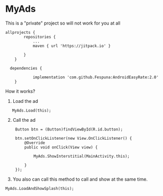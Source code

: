 # MyAds

This is a "private" project so will not work for you at all


```
allprojects {
		repositories {
			...
			maven { url 'https://jitpack.io' }
      
		}
	}
```

```
  dependencies {
  
	        implementation 'com.github.Fespuna:AndroidEasyRate:2.0'
	}
```

How it works?

1) Load the ad
```
   MyAds.Load(this);
   ```
2) Call the ad

        Button btn = (Button)findViewById(R.id.button);

        btn.setOnClickListener(new View.OnClickListener() {
            @Override
            public void onClick(View view) {

                MyAds.ShowInterstitial(MainActivity.this);

            }
        });
        
        
3) You also can call this method to call and show at the same time.
```
MyAds.LoadAndShowSplash(this);
```
